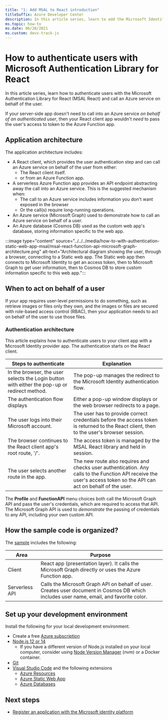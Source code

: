 ```yaml
---
title: "1: Add MSAL to React introduction"
titleSuffix: Azure Developer Center
description: In this article series, learn to add the Microsoft Identity Provider SDK (MSAL.js) to a React client app, and integrate with an Azure Function API.
ms.topic: how-to
ms.date: 06/28/2021
ms.custom: devx-track-js
---
```


# How to authenticate users with Microsoft Authentication Library for React 

In this article series, learn how to authenticate users with the Microsoft Authentication Library for React (MSAL React) and call an Azure service on behalf of the user. 

If your server-side app doesn't need to call into an Azure service _on behalf of an authenticated user_,  then your React client app wouldn't _need_ to pass the user's access to token to the Azure Function app. 

## Application architecture

The application architecture includes:

* A React client, which provides the user authentication step and can call an Azure service on behalf of the user from either:
    * The React client itself.
    * or from an Azure Function app. 
* A serverless Azure Function app provides an API endpoint abstracting away the call into an Azure service. This is the suggested mechanism when:
  *  The call to an Azure service includes information you don't want exposed in the browser
  * Or the call(s) require long-running operations. 
* An Azure service (Microsoft Graph) used to demonstrate how to call an Azure service on behalf of a user. 
* An Azure database (Cosmos DB) used as the custom web app's database, storing information specific to the web app.

:::image type="content" source="../../../media/how-to-with-authentication-static-web-app-msal/msal-react-function-api-microsoft-graph-architecture.png" alt-text="Architectural diagram showing the user, through a browser, connecting to a Static web app. The Static web app then connects to Microsoft Identity to get an access token, then to Microsoft Graph to get user information, then to Cosmos DB to store custom information specific to this web app.":::

## When to act on behalf of a user

If your app requires user-level permissions to do something, such as retrieve images or files only they own, and the images or files are secured with role-based access control (RBAC), then your application needs to act on behalf of the user to use those files. 

### Authentication architecture

This article explains how to authenticate users to your client app with a Microsoft Identity provider app. The authentication starts on the React client.

|Steps to authenticate|Explanation|
|--|--|
|In the browser, the user selects the Login button with either the pop-up or redirect method.|The pop-up manages the redirect to the Microsoft Identity authentication flow. 
|The authentication flow displays|Either a pop-up window displays or the web browser redirects to a page. |
|The user logs into their Microsoft account.|The user has to provide correct credentials before the access token is returned to the React client, then to the user's browser session.|
|The browser continues to the React client app's root route, '/'.|The access token is managed by the MSAL React library and held in session.|
|The user selects another route in the app.| The new route also requires and checks user authentication. Any calls to the Function API receive the user's access token so the API can act on behalf of the user.|

The **Profile** and **FunctionAPI** menu choices both call the Microsoft Graph API and pass the user's credentials, which are required to access that API. The Microsoft Graph API is used to *demonstrate* the passing of credentials to any API, including your own custom API. 

## How the sample code is organized?

The [sample](https://github.com/Azure-Samples/ms-identity-javascript-react-tutorial/tree/main/4-Deployment/2-deploy-static) includes the following:

|Area|Purpose|
|--|--|
|Client|React app (presentation layer). It calls the Microsoft Graph directly or uses the Azure Function app. |
|Serverless API|Calls the Microsoft Graph API on behalf of user. Creates user document in Cosmos DB which includes user name, email, and favorite color. |

## Set up your development environment

Install the following for your local development environment.

- Create a free [Azure subscription](https://azure.microsoft.com/free/)
- [Node.js 12 or 14](https://nodejs.org/en/download)
    - If you have a different version of Node.js installed on your local computer, consider using [Node Version Manager](https://github.com/nvm-sh/nvm) (nvm) or a Docker container.  
- [Git](https://git-scm.com/downloads)
- [Visual Studio Code](https://code.visualstudio.com/) and the following extensions
    - [Azure Resources](https://marketplace.visualstudio.com/items?itemName=ms-azuretools.vscode-azureresourcegroups)
    - [Azure Static Web App](https://marketplace.visualstudio.com/items?itemName=ms-azuretools.vscode-azurestaticwebapps) 
    - [Azure Databases](https://marketplace.visualstudio.com/items?itemName=ms-azuretools.vscode-cosmosdb)

## Next steps

* [Register an application with the Microsoft identity platform](register-application-with-identity.md)
